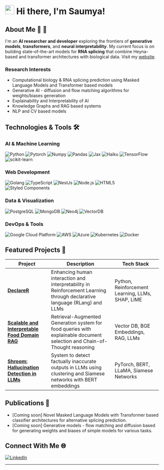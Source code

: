 # <img src="https://emojis.slackmojis.com/emojis/images/1531849430/4246/blob-sunglasses.gif?1531849430" width="30"/> Hi there, I'm Saumya!

## About Me 🧬 🤖

I'm an **AI researcher and developer** exploring the frontiers of **generative models**, **transformers**, and **neural interpretability**. My current focus is on building state-of-the-art models for **RNA splicing** that combine Heyna-based and transformer architectures with biological data. Visit my [website](https://saumyagupta.me/).

### Research Interests

-  Computational biology & RNA splicing prediction using Masked Language Models and Transformer based models
-  Generative AI - diffusion and flow matching algorithms for weights/biases generation
-  Explainability and Interpretability of AI
-  Knowledge Graphs and RAG based systems
-  NLP and CV based models 

## Technologies & Tools 🛠️

### AI & Machine Learning
![Python](https://img.shields.io/badge/Python-3776AB?style=flat-square&logo=python&logoColor=white)
![Pytorch](https://img.shields.io/badge/PyTorch-EE4C2C?style=flat&logo=PyTorch&logoColor=white)
![Numpy](https://img.shields.io/badge/NumPy-013243.svg?style=flat-square&logo=NumPy&logoColor=white)
![Pandas](https://img.shields.io/badge/Pandas-150458.svg?style=flat-square&logo=pandas&logoColor=white)
![Jax](https://img.shields.io/badge/-Jax-8A2BE2?style=flat-square&logo=python&logoColor=white)
![Haiku](https://img.shields.io/badge/-Haiku-FF6F61?style=flat-square&logo=tensorflow&logoColor=white)
![TensorFlow](https://img.shields.io/badge/TensorFlow-FF6F00?style=flat-square&logo=tensorflow&logoColor=white)
![scikit-learn](https://img.shields.io/badge/scikit--learn-F7931E?style=flat-square&logo=scikit-learn&logoColor=white)

### Web Development
![Golang](https://img.shields.io/badge/-Go-00ADD8?style=flat-square&logo=go&logoColor=white)
![TypeScript](https://img.shields.io/badge/-TypeScript-007ACC?style=flat-square&logo=typescript&logoColor=white)
![NestJs](https://img.shields.io/badge/-NestJs-ea2845?style=flat-square&logo=nestjs&logoColor=white)
![Node.js](https://img.shields.io/badge/-Nodejs-43853d?style=flat-square&logo=Node.js&logoColor=white)
![HTML5](https://img.shields.io/badge/-HTML5-E34F26?style=flat-square&logo=html5&logoColor=white)
![Styled Components](https://img.shields.io/badge/-Styled_Components-db7092?style=flat-square&logo=styled-components&logoColor=white)

### Data & Visualization
![PostgreSQL](https://img.shields.io/badge/-PostgreSQL-336791?style=flat-square&logo=postgresql&logoColor=white)
![MongoDB](https://img.shields.io/badge/-MongoDB-13aa52?style=flat-square&logo=mongodb&logoColor=white)
![Neo4j](https://img.shields.io/badge/-Neo4j-E10098?style=flat-square&logo=neo4j&logoColor=white)
![VectorDB](https://img.shields.io/badge/-VectorDB-4B0082?style=flat-square&logo=database&logoColor=white)

### DevOps & Tools
![Google Cloud Platform](https://img.shields.io/badge/-Google_Cloud_Platform-1a73e8?style=flat-square&logo=google-cloud&logoColor=white)
![AWS](https://img.shields.io/badge/-AWS-232F3E?style=flat-square&logo=amazon-aws&logoColor=white)
![Azure](https://img.shields.io/badge/-Azure-0089D6?style=flat-square&logo=microsoft-azure&logoColor=white)
![Kubernetes](https://img.shields.io/badge/-Kubernetes-326CE5?style=flat-square&logo=kubernetes&logoColor=white)
![Docker](https://img.shields.io/badge/-Docker-2496ED?style=flat-square&logo=docker&logoColor=white)

## Featured Projects 🚀

| Project | Description | Tech Stack |
|---------|-------------|------------|
| [**DeclareR**](https://github.com/hasnain40247/DeclareR) | Enhancing human interaction and interpretability in Reinforcement Learning through declarative language (RLang) and LLMs | Python, Reinforcement Learning, LLMs, SHAP, LIME |
| [**Scalable and Interpretable Food Domain RAG**](https://github.com/SaumyaGupta-99/menudata_rag) | Retrieval-Augmented Generation system for food queries with explainable document selection and Chain-of-Thought reasoning | Vector DB, BGE Embeddings, RAG, LLMs |
| [**Shroom: Hallucination Detection in LLMs**](https://github.com/SaumyaGupta-99/SHROOM-Hallucination-Detection) | System to detect factually inaccurate outputs in LLMs using clustering and Siamese networks with BERT embeddings | PyTorch, BERT, LLaMA, Siamese Networks |

## Publications 📝

- [Coming soon] Novel Masked Language Models with Transformer based classifier architectures for alternative splicing prediction.
- [Coming soon] Generative models - flow matching and diffusion based for generating weights and biases of simple models for various tasks.

## Connect With Me 🌐

<p>
  <a href="https://www.linkedin.com/in/saumya-gupta-ai" target="_blank"><img alt="LinkedIn" src="https://img.shields.io/badge/linkedin-%230077B5.svg?&style=for-the-badge&logo=linkedin&logoColor=white" /></a>
</p>

---
